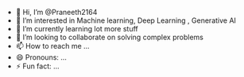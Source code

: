 - 👋 Hi, I’m @Praneeth2164
- 👀 I’m interested in Machine learning, Deep Learning , Generative AI
- 🌱 I’m currently learning lot more stuff
- 💞️ I’m looking to collaborate on solving complex problems 
- 📫 How to reach me ...
- 😄 Pronouns: ...
- ⚡ Fun fact: ...

<!---
Praneeth2164/Praneeth2164 is a ✨ special ✨ repository because its `README.md` (this file) appears on your GitHub profile.
You can click the Preview link to take a look at your changes.
--->
